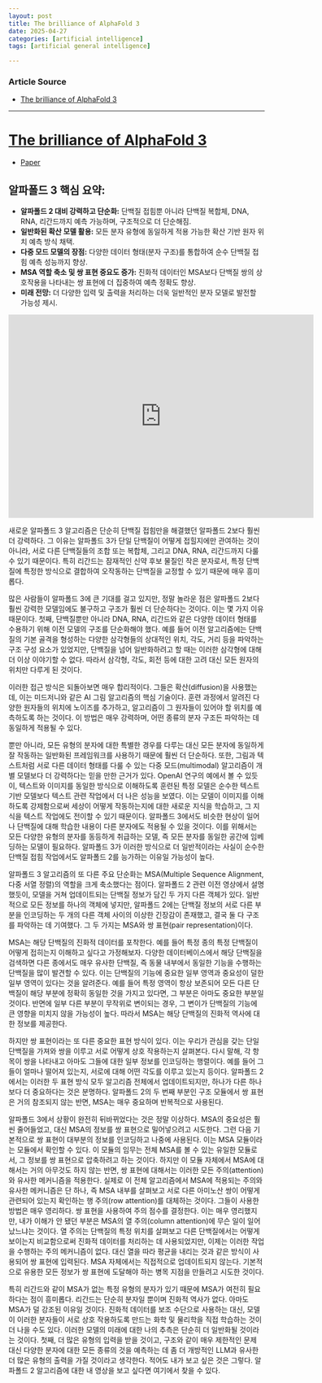 ```yaml
---
layout: post
title: The brilliance of AlphaFold 3 
date: 2025-04-27
categories: [artificial intelligence]
tags: [artificial general intelligence]

---
```


### Article Source


* [The brilliance of AlphaFold 3](https://www.youtube.com/watch?v=CYncNBMPLLk)

---


# [The brilliance of AlphaFold 3](https://www.youtube.com/watch?v=CYncNBMPLLk)

* [Paper](https://www.nature.com/articles/s41586-024-07487-w)

## **알파폴드 3 핵심 요약:**

* **알파폴드 2 대비 강력하고 단순화:** 단백질 접힘뿐 아니라 단백질 복합체, DNA, RNA, 리간드까지 예측 가능하며, 구조적으로 더 단순해짐.
* **일반화된 확산 모델 활용:** 모든 분자 유형에 동일하게 적용 가능한 확산 기반 원자 위치 예측 방식 채택.
* **다중 모드 모델의 장점:** 다양한 데이터 형태(분자 구조)를 통합하여 순수 단백질 접힘 예측 성능까지 향상.
* **MSA 역할 축소 및 쌍 표현 중요도 증가:** 진화적 데이터인 MSA보다 단백질 쌍의 상호작용을 나타내는 쌍 표현에 더 집중하여 예측 정확도 향상.
* **미래 전망:** 더 다양한 입력 및 출력을 처리하는 더욱 일반적인 분자 모델로 발전할 가능성 제시.


<iframe width="600" height="400" src="https://www.youtube.com/embed/CYncNBMPLLk?si=LfkKbhIw4Q62DBs0" title="YouTube video player" frameborder="0" allow="accelerometer; autoplay; clipboard-write; encrypted-media; gyroscope; picture-in-picture; web-share" referrerpolicy="strict-origin-when-cross-origin" allowfullscreen></iframe>

새로운 알파폴드 3 알고리즘은 단순히 단백질 접힘만을 해결했던 알파폴드 2보다 훨씬 더 강력하다. 그 이유는 알파폴드 3가 단일 단백질이 어떻게 접힐지에만 관여하는 것이 아니라, 서로 다른 단백질들의 조합 또는 복합체, 그리고 DNA, RNA, 리간드까지 다룰 수 있기 때문이다. 특히 리간드는 잠재적인 신약 후보 물질인 작은 분자로서, 특정 단백질에 특정한 방식으로 결합하여 오작동하는 단백질을 교정할 수 있기 때문에 매우 흥미롭다.

많은 사람들이 알파폴드 3에 큰 기대를 걸고 있지만, 정말 놀라운 점은 알파폴드 2보다 훨씬 강력한 모델임에도 불구하고 구조가 훨씬 더 단순하다는 것이다. 이는 몇 가지 이유 때문이다. 첫째, 단백질뿐만 아니라 DNA, RNA, 리간드와 같은 다양한 데이터 형태를 수용하기 위해 이전 모델의 구조를 단순화해야 했다. 예를 들어 이전 알고리즘에는 단백질의 기본 골격을 형성하는 다양한 삼각형들의 상대적인 위치, 각도, 거리 등을 파악하는 구조 구성 요소가 있었지만, 단백질을 넘어 일반화하려고 할 때는 이러한 삼각형에 대해 더 이상 이야기할 수 없다. 따라서 삼각형, 각도, 회전 등에 대한 고려 대신 모든 원자의 위치만 다루게 된 것이다.

이러한 접근 방식은 되돌아보면 매우 합리적이다. 그들은 확산(diffusion)을 사용했는데, 이는 미드저니와 같은 AI 그림 알고리즘의 핵심 기술이다. 훈련 과정에서 알려진 다양한 원자들의 위치에 노이즈를 추가하고, 알고리즘이 그 원자들이 있어야 할 위치를 예측하도록 하는 것이다. 이 방법은 매우 강력하며, 어떤 종류의 분자 구조든 파악하는 데 동일하게 적용될 수 있다.

뿐만 아니라, 모든 유형의 분자에 대한 특별한 경우를 다루는 대신 모든 분자에 동일하게 잘 작동하는 일반화된 프레임워크를 사용하기 때문에 훨씬 더 단순하다. 또한, 그림과 텍스트처럼 서로 다른 데이터 형태를 다룰 수 있는 다중 모드(multimodal) 알고리즘이 개별 모델보다 더 강력하다는 믿을 만한 근거가 있다. OpenAI 연구의 예에서 볼 수 있듯이, 텍스트와 이미지를 동일한 방식으로 이해하도록 훈련된 특정 모델은 순수한 텍스트 기반 모델보다 텍스트 관련 작업에서 더 나은 성능을 보였다. 이는 모델이 이미지를 이해하도록 강제함으로써 세상이 어떻게 작동하는지에 대한 새로운 지식을 학습하고, 그 지식을 텍스트 작업에도 전이할 수 있기 때문이다. 알파폴드 3에서도 비슷한 현상이 일어나 단백질에 대해 학습한 내용이 다른 분자에도 적용될 수 있을 것이다. 이를 위해서는 모든 다양한 유형의 분자를 동등하게 취급하는 모델, 즉 모든 분자를 동일한 공간에 임베딩하는 모델이 필요하다. 알파폴드 3가 이러한 방식으로 더 일반적이라는 사실이 순수한 단백질 접힘 작업에서도 알파폴드 2를 능가하는 이유일 가능성이 높다.

알파폴드 3 알고리즘의 또 다른 주요 단순화는 MSA(Multiple Sequence Alignment, 다중 서열 정렬)의 역할을 크게 축소했다는 점이다. 알파폴드 2 관련 이전 영상에서 설명했듯이, 모델을 거쳐 업데이트되는 단백질 정보가 담긴 두 가지 다른 객체가 있다. 일반적으로 모든 정보를 하나의 객체에 넣지만, 알파폴드 2에는 단백질 정보의 서로 다른 부분을 인코딩하는 두 개의 다른 객체 사이의 이상한 긴장감이 존재했고, 결국 둘 다 구조를 파악하는 데 기여했다. 그 두 가지는 MSA와 쌍 표현(pair representation)이다.

MSA는 해당 단백질의 진화적 데이터를 포착한다. 예를 들어 특정 종의 특정 단백질이 어떻게 접히는지 이해하고 싶다고 가정해보자. 다양한 데이터베이스에서 해당 단백질을 검색하면 다른 종에서도 매우 유사한 단백질, 즉 동물 내부에서 동일한 기능을 수행하는 단백질을 많이 발견할 수 있다. 이는 단백질의 기능에 중요한 일부 영역과 중요성이 덜한 일부 영역이 있다는 것을 알려준다. 예를 들어 특정 영역이 항상 보존되어 모든 다른 단백질이 해당 부분에 정확히 동일한 것을 가지고 있다면, 그 부분은 아마도 중요한 부분일 것이다. 반면에 일부 다른 부분이 무작위로 변이되는 경우, 그 변이가 단백질의 기능에 큰 영향을 미치지 않을 가능성이 높다. 따라서 MSA는 해당 단백질의 진화적 역사에 대한 정보를 제공한다.

하지만 쌍 표현이라는 또 다른 중요한 표현 방식이 있다. 이는 우리가 관심을 갖는 단일 단백질을 가져와 쌍을 이루고 서로 어떻게 상호 작용하는지 살펴본다. 다시 말해, 각 항목이 쌍을 나타내고 아마도 그들에 대한 일부 정보를 인코딩하는 행렬이다. 예를 들어 그들이 얼마나 떨어져 있는지, 서로에 대해 어떤 각도를 이루고 있는지 등이다. 알파폴드 2에서는 이러한 두 표현 방식 모두 알고리즘 전체에서 업데이트되지만, 하나가 다른 하나보다 더 중요하다는 것은 분명하다. 알파폴드 2의 두 번째 부분인 구조 모듈에서 쌍 표현은 거의 참조되지 않는 반면, MSA는 매우 중요하며 반복적으로 사용된다.

알파폴드 3에서 상황이 완전히 뒤바뀌었다는 것은 정말 이상하다. MSA의 중요성은 훨씬 줄어들었고, 대신 MSA의 정보를 쌍 표현으로 밀어넣으려고 시도한다. 그런 다음 기본적으로 쌍 표현이 대부분의 정보를 인코딩하고 나중에 사용된다. 이는 MSA 모듈이라는 모듈에서 확인할 수 있다. 이 모듈의 임무는 전체 MSA를 볼 수 있는 유일한 모듈로서, 그 정보를 쌍 표현으로 압축하려고 하는 것이다. 하지만 이 모듈 자체에서 MSA에 대해서는 거의 아무것도 하지 않는 반면, 쌍 표현에 대해서는 이러한 모든 주의(attention)와 유사한 메커니즘을 적용한다. 실제로 이 전체 알고리즘에서 MSA에 적용되는 주의와 유사한 메커니즘은 단 하나, 즉 MSA 내부를 살펴보고 서로 다른 아미노산 쌍이 어떻게 관련되어 있는지 확인하는 행 주의(row attention)를 대체하는 것이다. 그들이 사용한 방법은 매우 영리하다. 쌍 표현을 사용하여 주의 점수를 결정한다. 이는 매우 영리했지만, 내가 이해가 안 됐던 부분은 MSA의 열 주의(column attention)에 무슨 일이 일어났느냐는 것이다. 열 주의는 단백질의 특정 위치를 살펴보고 다른 단백질에서는 어떻게 보이는지 비교함으로써 진화적 데이터를 처리하는 데 사용되었지만, 이제는 이러한 작업을 수행하는 주의 메커니즘이 없다. 대신 열을 따라 평균을 내리는 것과 같은 방식이 사용되어 쌍 표현에 입력된다. MSA 자체에서는 직접적으로 업데이트되지 않는다. 기본적으로 유용한 모든 정보가 쌍 표현에 도달해야 하는 병목 지점을 만들려고 시도한 것이다.

특히 리간드와 같이 MSA가 없는 특정 유형의 분자가 있기 때문에 MSA가 여전히 필요하다는 점이 흥미롭다. 리간드는 단순히 분자일 뿐이며 진화적 역사가 없다. 아마도 MSA가 덜 강조된 이유일 것이다. 진화적 데이터를 보조 수단으로 사용하는 대신, 모델이 이러한 분자들이 서로 상호 작용하도록 만드는 화학 및 물리학을 직접 학습하는 것이 더 나을 수도 있다. 이러한 모델의 미래에 대한 나의 추측은 단순히 더 일반화될 것이라는 것이다. 첫째, 더 많은 유형의 입력을 받을 것이고, 구조와 같이 매우 제한적인 문제 대신 다양한 분자에 대한 모든 종류의 것을 예측하는 데 좀 더 개방적인 LLM과 유사한 더 많은 유형의 출력을 가질 것이라고 생각한다. 적어도 내가 보고 싶은 것은 그렇다. 알파폴드 2 알고리즘에 대한 내 영상을 보고 싶다면 여기에서 찾을 수 있다.

